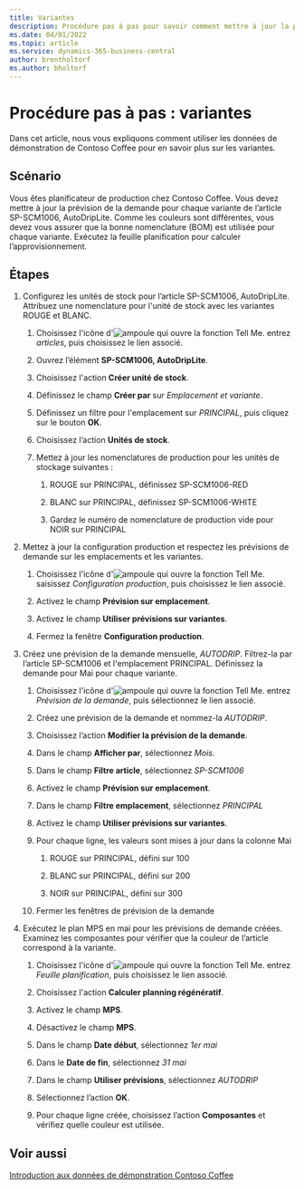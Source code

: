 ```yaml
---
title: Variantes
description: Procédure pas à pas pour savoir comment mettre à jour la prévision de la demande pour chaque variante d’un produit dans Business Central.
ms.date: 04/01/2022
ms.topic: article
ms.service: dynamics-365-business-central
author: brentholtorf
ms.author: bholtorf
---
```


# Procédure pas à pas : variantes

Dans cet article, nous vous expliquons comment utiliser les données de démonstration de Contoso Coffee pour en savoir plus sur les variantes.

## Scénario

Vous êtes planificateur de production chez Contoso Coffee. Vous devez mettre à jour la prévision de la demande pour chaque variante de l’article SP-SCM1006, AutoDripLite. Comme les couleurs sont différentes, vous devez vous assurer que la bonne nomenclature (BOM) est utilisée pour chaque variante. Exécutez la feuille planification pour calculer l’approvisionnement.  

## Étapes

1. Configurez les unités de stock pour l’article SP-SCM1006, AutoDripLite. Attribuez une nomenclature pour l'unité de stock avec les variantes ROUGE et BLANC.

    1. Choisissez l'icône d'![ampoule qui ouvre la fonction Tell Me.](../../media/ui-search/search_small.png "Dites-moi ce que vous voulez faire") entrez *articles*, puis choisissez le lien associé.  

    2. Ouvrez l’élément **SP-SCM1006, AutoDripLite**.

    3. Choisissez l'action **Créer unité de stock**.  

    4. Définissez le champ **Créer par** sur *Emplacement et variante*.

    5. Définissez un filtre pour l'emplacement sur *PRINCIPAL*, puis cliquez sur le bouton **OK**.

    6. Choisissez l’action **Unités de stock**.  

    7. Mettez à jour les nomenclatures de production pour les unités de stockage suivantes :

        1. ROUGE sur PRINCIPAL, définissez SP-SCM1006-RED  

        2. BLANC sur PRINCIPAL, définissez SP-SCM1006-WHITE  

        3. Gardez le numéro de nomenclature de production vide pour NOIR sur PRINCIPAL  

2. Mettez à jour la configuration production et respectez les prévisions de demande sur les emplacements et les variantes.  

    1. Choisissez l'icône d'![ampoule qui ouvre la fonction Tell Me.](../../media/ui-search/search_small.png "Dites-moi ce que vous voulez faire") saisissez *Configuration production*, puis choisissez le lien associé.  

    2. Activez le champ **Prévision sur emplacement**.

    3. Activez le champ **Utiliser prévisions sur variantes**.

    4. Fermez la fenêtre **Configuration production**.

3. Créez une prévision de la demande mensuelle, *AUTODRIP*. Filtrez-la par l’article SP-SCM1006 et l'emplacement PRINCIPAL. Définissez la demande pour Mai pour chaque variante. 

    1. Choisissez l'icône d'![ampoule qui ouvre la fonction Tell Me.](../../media/ui-search/search_small.png "Dites-moi ce que vous voulez faire") entrez *Prévision de la demande*, puis sélectionnez le lien associé.

    2. Créez une prévision de la demande et nommez-la *AUTODRIP*.

    3. Choisissez l’action **Modifier la prévision de la demande**.

    4. Dans le champ **Afficher par**, sélectionnez *Mois*.

    5. Dans le champ **Filtre article**, sélectionnez *SP-SCM1006*

    6. Activez le champ **Prévision sur emplacement**.

    7. Dans le champ **Filtre emplacement**, sélectionnez *PRINCIPAL*

    8. Activez le champ **Utiliser prévisions sur variantes**.

    9. Pour chaque ligne, les valeurs sont mises à jour dans la colonne Mai

        1. ROUGE sur PRINCIPAL, défini sur 100

        2. BLANC sur PRINCIPAL, défini sur 200

        3. NOIR sur PRINCIPAL, défini sur 300

    10. Fermer les fenêtres de prévision de la demande

4. Exécutez le plan MPS en mai pour les prévisions de demande créées. Examinez les composantes pour vérifier que la couleur de l’article correspond à la variante.

    1. Choisissez l'icône d'![ampoule qui ouvre la fonction Tell Me.](../../media/ui-search/search_small.png "Dites-moi ce que vous voulez faire") entrez *Feuille planification*, puis choisissez le lien associé.

    2. Choisissez l'action **Calculer planning régénératif**.

    3. Activez le champ **MPS**.

    4. Désactivez le champ **MPS**.

    5. Dans le champ **Date début**, sélectionnez *1er mai*

    6. Dans le **Date de fin**, sélectionnez *31 mai*

    7. Dans le champ **Utiliser prévisions**, sélectionnez *AUTODRIP*

    8. Sélectionnez l’action **OK**.

    9. Pour chaque ligne créée, choisissez l’action **Composantes** et vérifiez quelle couleur est utilisée.  

## Voir aussi

[Introduction aux données de démonstration Contoso Coffee](../contoso-coffee-intro.md)  
